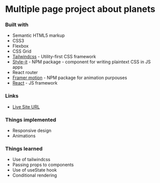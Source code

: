 # Multiple page project about planets

### Built with

- Semantic HTML5 markup
- CSS3
- Flexbox
- CSS Grid
- [Tailwindcss](https://tailwindcss.com/) - Utility-first CSS framework
- [Style-it](https://www.npmjs.com/package/style-it) - NPM package - component for writing plaintext CSS in JS apps
- React router
- [Framer motion](https://www.framer.com/motion/) - NPM package for animation purpouses
- [React](https://reactjs.org/) - JS framework


### Links

- [Live Site URL](https://planetas-site.netlify.app/)

### Things implemented

- Responsive design
- Animations


### Things learned

- Use of tailwindcss
- Passing props to components
- Use of useState hook
- Conditional rendering
